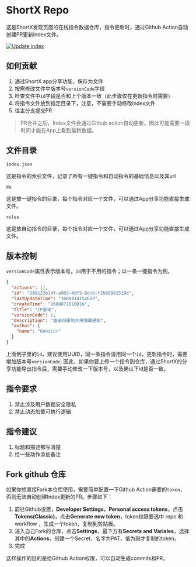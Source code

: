 # ShortX Repo

这是ShortX发现页面的在线指令数据仓库，指令更新时，通过Github Action自动创建PR更新Index文件。

[![Update index](https://github.com/ShortX-Repo/ShortX-Files/actions/workflows/update_index.yml/badge.svg)](https://github.com/ShortX-Repo/ShortX-Files/actions/workflows/update_index.yml)


## 如何贡献

1. 通过ShortX app分享功能，保存为文件
2. 按需修改文件中版本号`versionCode`字段
3. 检查文件中`id`字段是否和上个版本一致（此步骤仅在更新指令时需要）
4. 将指令文件放到指定目录下，注意，不需要手动修改index文件
5. 往主分支提交PR

> PR合并之后，Index文件会通过Github action自动更新，因此可能需要一段时间才能在App上看到最新数据。

## 文件目录

`index.json`

这是指令的索引文件，记录了所有一键指令和自动指令的基础信息以及其url

`da`

这是放一键指令的目录，每个指令对应一个文件，可以通过App分享功能直接生成文件。

`rules`

这是放自动指令的目录，每个指令对应一个文件，可以通过App分享功能直接生成文件。


## 版本控制

`versionCode`属性表示版本号，`id`用于不用的指令；以一条一键指令为例，

```json
{
  "actions": [],
  "id": "DA9122b14f-a902-48f5-8dcb-f2b98881519d",
  "lastUpdateTime": "1689414154622",
  "createTime": "1688871810016",
  "title": "IP查询",
  "versionCode": 1,
  "description": "查询归属地并用弹幕通知",
  "author": {
    "name": "Genicur"
  }
}
```

上面例子里的`id`，建议使用UUID，同一条指令请用同一个`id`，更新指令时，需要增加版本号`versionCode`;
因此，如果你要上传一个指令到仓库，通过ShortX的分享功能导出指令后，需要手动修改一下版本号，以及确认下id是否一致。


## 指令要求

1. 禁止涉及用户数据安全隐私
2. 禁止动态加载可执行逻辑

## 指令建议

1. 标题和描述都写清楚
2. 给一些动作添加备注


## Fork github 仓库

如果你想直接Fork本仓库使用，需要简单配置一下Github Action需要的`token`，否则无法自动创建Index更新的PR。步骤如下：

1. 前往Github设置，**Developer Settings**，**Personal access tokens**，点击**Tokens(Classic)**，点击**Generate new token**，token权限要选中 repo 和 workflow ，生成一个token，复制到剪贴板。
2. 进入自己Fork的仓库，点击**Settings**，最下方有**Secrets and Variales**，选择其中的**Actions**，创建一个Secret，名字为PAT，值为刚才复制的token。
3. 完成

这样操作的目的是给Github Action权限，可以自动生成commits和PR。
